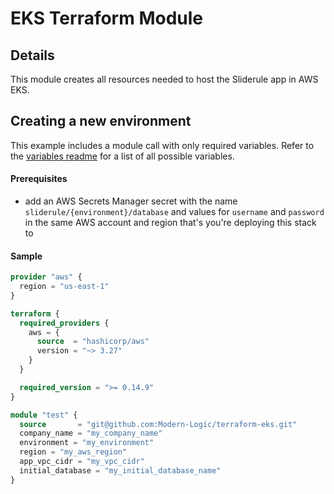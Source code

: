 # EKS Terraform Module

## Details
This module creates all resources needed to host the Sliderule app in AWS EKS.

## Creating a new environment
This example includes a module call with only required variables. Refer to the [variables readme](/variables.md) for a list of all possible variables.
#### Prerequisites
- add an AWS Secrets Manager secret with the name `sliderule/{environment}/database` and values for `username` and `password` in the same AWS account and region that's you're deploying this stack to

#### Sample
```terraform
provider "aws" {
  region = "us-east-1"
}

terraform {
  required_providers {
    aws = {
      source  = "hashicorp/aws"
      version = "~> 3.27"
    }
  }

  required_version = ">= 0.14.9"
}

module "test" {
  source       = "git@github.com:Modern-Logic/terraform-eks.git"
  company_name = "my_company_name"
  environment = "my_environment"
  region = "my_aws_region"
  app_vpc_cidr = "my_vpc_cidr"
  initial_database = "my_initial_database_name"
}
```
